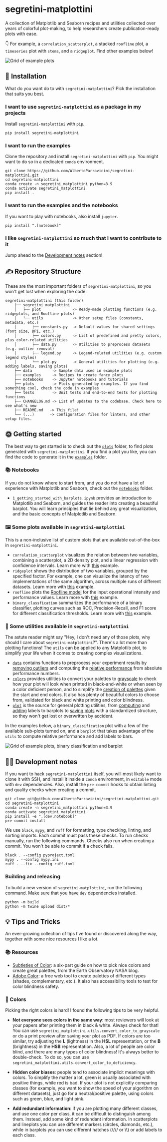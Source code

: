 # segretini-matplottini

A collection of Matplotlib and Seaborn recipes and utilities collected over years of colorful plot-making,
to help researchers create publication-ready plots with ease.

👇 For example, a `correlation_scatterplot`, a stacked `roofline` plot, a `timeseries` plot with `stems`, and a `ridgeplot`. Find other examples below!

![Grid of example plots](https://raw.githubusercontent.com/AlbertoParravicini/segretini-matplottini/master/plots/grid.png)

## 🚂 Installation

What do you want do to with `segretini-matplottini`? Pick the installation that suits you best.

### I want to use `segretini-matplottini` as a package in my projects

Install `segretini-matplottini` with `pip`.

```shell
pip install segretini-matplottini
```

### I want to run the examples

Clone the repository and install `segretini-matplottini` with `pip`. You might want to do so in a dedicated `conda` environment.

```shell
git clone https://github.com/AlbertoParravicini/segretini-matplottini.git
cd segretini-matplottini
conda create -n segretini_matplottini python=3.9
conda activate segretini_matplottini
pip install .
```

### I want to run the examples and the notebooks

If you want to play with notebooks, also install `jupyter`.

```shell
pip install ".[notebook]"
```

### I like `segretini-matplottini` so much that I want to contribute to it

Jump ahead to the [Development notes](#👨‍🔬-development-notes) section!

## ✍️ Repository Structure

These are the most important folders of `segretini-matplottini`, so you won't get lost when exploring the code.

```
segretini-matplottini (this folder)
    ├── segretini_matplottini
    │   ├── plot              -> Ready-made plotting functions (e.g. ridgeplots, and Roofline plots)
    │   └── utils             -> Other setup files (constants, metadata, etc.)
    │       ├── constants.py  -> Default values for shared settings (font size, DPI, etc.)
    │       ├── colors.py     -> List of predefined and pretty colors, plus color-related utilities
    │       ├── data.py       -> Utilities to preprocess datasets (e.g. outlier removal)
    │       ├── legend.py     -> Legend-related utilities (e.g. custom legend styles)
    │       └── plot.py       -> General utilities for plotting (e.g. adding labels, saving plots)
    ├── data         -> Sample data used in example plots
    ├── examples     -> Recipes to create fancy plots
    ├── notebooks    -> Jupyter notebooks and tutorials
    ├── plots        -> Plots generated by examples. If you find something cool, check the code in examples
    ├── tests        -> Unit tests and end-to-end tests for plotting functions
    ├── CHANGELOG.md -> List of updates to the codebase. Check here to see what's new
    ├── README.md   -> This file!
    └── (...)       -> Configuration files for linters, and other setup files.
```

## 🌞 Getting started

The best way to get started is to check out the [`plots`](plots/) folder, to find plots generated with `segretini-matplottini`.
If you find a plot you like, you can find the code to generate it in the [`examples`](examples/) folder.

### 📚 Notebooks 

If you do not know where to start from, and you do not have a lot of experience with Matplotlib and Seaborn, check out the [`notebooks`](notebooks/) folder.

* `1_getting_started_with_barplots.ipynb` provides an introduction to Matplotlib and Seaborn, and guides the reader into creating a beautiful barplot. You will learn principles that lie behind any great visualization, and the basic concepts of Matplotlib and Seaborn.

### 🖼️ Some plots available in `segretini-matplottini`

This is a non-inclusive list of custom plots that are available out-of-the-box in `segretini-matplottini`.
* `correlation_scatterplot` visualizes the relation between two variables, combining a scatterplot, a 2D density plot, and a linear regression with confidence intervals. Learn more with [this](examples/plot_correlation_scatterplot.py) example. 
* `ridgeplot` shows the distribution of two variables, grouped by the specified factor. For example, one can visualize the latency of two implementations of the same algorithm, across multiple runs of different datasets. Learn more with [this](examples/plot_ridgeplot.py) example. 
* `roofline` plots the [Roofline model](https://en.wikipedia.org/wiki/Roofline_model) for the input operational intensity and performance values. Learn more with [this](examples/plot_roofline.py) example. 
* `binary_classfication` summarizes the performance of a binary classifier, plotting curves such as ROC, Precision-Recall, and F1 score for different classification thresholds. Learn more with [this](examples/plot_binary_classification.py) example.

### 🧪 Some utilities available in `segretini-matplottini`

The astute reader might say "Hey, I don't need any of those plots, why should I care about `segretini-matplottini`?".
There's a lot more than plotting functions! The `utils` can be applied to any Matplotlib plot, to simplify your life when it comes to creating complex visualizations.
* [`data`](segretini_matplottini/utils/data.py) contains functions to preprocess your experiment results by [removing outliers](https://github.com/AlbertoParravicini/segretini-matplottini/blob/master/segretini_matplottini/utils/data.py#L158) and computing the [relative performance](https://github.com/AlbertoParravicini/segretini-matplottini/blob/master/segretini_matplottini/utils/data.py#L242) from absolute performance numbers.
* [`colors`](segretini_matplottini/utils/colors.py) provides utilities to convert your palettes to [grayscale](https://github.com/AlbertoParravicini/segretini-matplottini/blob/master/segretini_matplottini/utils/colors.py#L48) to check how your plot will look when printed in black-and-white or when seen by a color deficient person, and to simplify the [creation of palettes](https://github.com/AlbertoParravicini/segretini-matplottini/blob/master/segretini_matplottini/utils/colors.py#L61) given the start and end colors. It also has plenty of beautiful colors to choose from, validated for black and white printing and color blindness.
* [`plot`](segretini_matplottini/utils/plot.py) is the source for general plotting utilities, from [computing](https://github.com/AlbertoParravicini/segretini-matplottini/blob/master/segretini_matplottini/utils/plot.py#L323) and [adding](https://github.com/AlbertoParravicini/segretini-matplottini/blob/master/segretini_matplottini/utils/plot.py#L390) labels to barplots to [saving plots](https://github.com/AlbertoParravicini/segretini-matplottini/blob/master/segretini_matplottini/utils/plot.py#L461) with a standardized structure, so they won't get lost or overwritten by accident.

In the examples below, a `binary_classification` plot with a few of the available sub-plots turned on, and a `barplot` that takes advantage of the `utils` to compute relative performance and add labels to bars.

![Grid of example plots, binary classification and barplot](https://raw.githubusercontent.com/AlbertoParravicini/segretini-matplottini/master/plots/grid_2.png)

## 👨‍🔬 Development notes

If you want to hack `segretini-matplottini` itself, you will most likely want to clone it with SSH, and install it inside a `conda` environment, in `editable` mode with `dev` dependencies. Also, install the `pre-commit` hooks to obtain linting and quality checks when creating a commit.
    
```shell
git clone git@github.com:AlbertoParravicini/segretini-matplottini.git
cd segretini-matplottini
conda create -n segretini_matplottini python=3.9
conda activate segretini_matplottini
pip install -e ".[dev,notebook]"
pre-commit install
```

We use `black`, `mypy`, and `ruff` for formatting, type checking, linting, and sorting imports. Each commit must pass these checks. To run checks manually, run the following commands. Checks also run when creating a commit. You won't be able to commit if a check fails.

```shell
black . --config pyproject.toml 
mypy . --config mypy.ini
ruff . --fix --config ruff.toml
```

### Building and releasing

To build a new version of `segretini-matplottini`, run the following command. Make sure that you have `dev` dependencies installed.

```shell
python -m build
python -m twine upload dist/*
```

## 💡 Tips and Tricks

An ever-growing collection of tips I've found or discovered along the way, together with some nice resources I like a lot.

### 📚 Resources 

* [Subtleties of Color](https://earthobservatory.nasa.gov/blogs/elegantfigures/2013/08/05/subtleties-of-color-part-1-of-6/): a six-part guide on how to pick nice colors and create great palettes, from the Earth Observatory NASA blog.
* [Adobe Color](https://color.adobe.com/create/color-wheel): a free web tool to create palettes of different types (shades, complementary, etc.). It also has accessibility tools to test for color blindness safety.

### 🎨 Colors

Picking the right colors is hard! I found the following tips to be very helpful.

* **Not everyone sees colors in the same way**: most reviewers will look at your papers after printing them in black & white. Always check for that! You can use `segretini_matplottini.utils.convert_color_to_grayscale` or do a print preview after saving your plot as PDF.
If colors are too similar, try adjusting the **L** (lightness) in the **HSL** representation, or the **B** (brightness) in the **HSB** representation. 
Also, a lot of people are color blind, and there are many types of color blindness! It's always better to double-check.
To do so, you can use `segretini_matplottini.utils.convert_color_to_deficiency`.

* **Hidden color biases**: people tend to associate implicit meanings with colors. To simplify the matter a lot, green is usually associated with positive things, while red is bad. 
If your plot is not explicitly comparing classes (for example, you want to show the speed of your algorithm on different datasets), just go for a neutral/positive palette, using colors such as green, blue, and light pink.

* **Add redundant information**: if you are plotting many different classes, and use one color per class, it can be difficult to distinguish among them. Instead, add some kind of redundant information.
In scatterplots and lineplots you can use different markers (circles, diamonds, etc.), while in barplots you can use different hatches (//// or \\\\) or add labels to each class.
